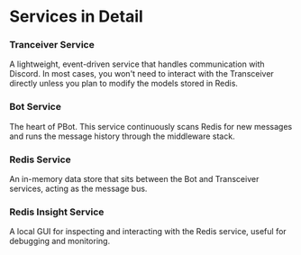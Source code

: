 # Services in Detail

### Tranceiver Service

A lightweight, event-driven service that handles communication with Discord.
In most cases, you won't need to interact with the Transceiver directly unless
you plan to modify the models stored in Redis.

### Bot Service

The heart of PBot. This service continuously scans Redis for new messages and
runs the message history through the middleware stack.

### Redis Service

An in-memory data store that sits between the Bot and Transceiver services, acting as the message bus.

### Redis Insight Service

A local GUI for inspecting and interacting with the Redis service, useful for debugging and monitoring.